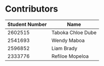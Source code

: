 # Contributors


| Student Number | Name              |
| -------------- | ----------------- |
| 2602515        | Taboka Chloe Dube |
| 2541693        | Wendy Maboa       |
| 2596852        | Liam Brady        |
| 2333776        | Refiloe Mopeloa   |
